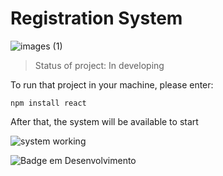 # Registration System

![images (1)](https://user-images.githubusercontent.com/117307542/224463806-54698634-bf50-4e42-aa95-0cf7090158e7.jpg)



> Status of project: In developing

To run that project in your machine, please enter:

```
npm install react
```

After that, the system will be available to start

![system working](https://user-images.githubusercontent.com/117307542/224464691-e02859f1-09b0-4d77-84b5-02ef8f85a994.gif)





![Badge em Desenvolvimento](http://img.shields.io/static/v1?label=STATUS&message=EM%20DESENVOLVIMENTO&color=yellow&style=for-the-badge)
